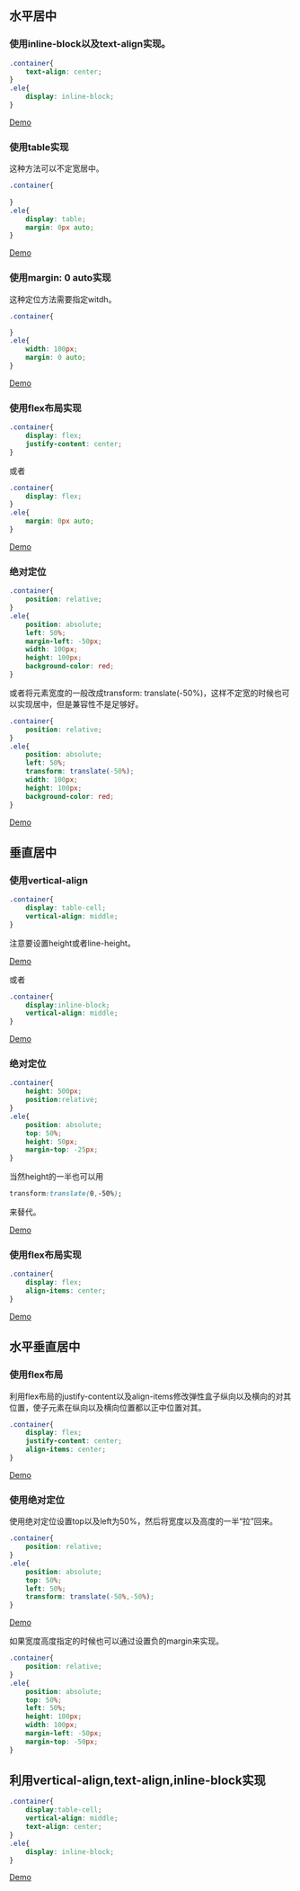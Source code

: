 ## 水平居中

### 使用inline-block以及text-align实现。

```css
.container{
    text-align: center;
}
.ele{
    display: inline-block;
}
```

[Demo](../examples/CSS常见布局/demo1.html)

### 使用table实现

这种方法可以不定宽居中。

```css
.container{
        
}
.ele{
    display: table;
    margin: 0px auto;
}
```

[Demo](../examples/CSS常见布局/demo2.html)

### 使用margin: 0 auto实现

这种定位方法需要指定witdh。

```css
.container{

}
.ele{
    width: 100px;
    margin: 0 auto;
}
```
[Demo](../examples/CSS常见布局/demo3.html)

### 使用flex布局实现

```css
.container{
    display: flex;
    justify-content: center;
}
```

或者

```css
.container{
    display: flex;
}
.ele{
    margin: 0px auto;
}
```

[Demo](../examples/CSS常见布局/demo4.html)

### 绝对定位

```css
.container{
    position: relative;
}
.ele{
    position: absolute;
    left: 50%;
    margin-left: -50px;
    width: 100px;
    height: 100px;
    background-color: red;
}
```

或者将元素宽度的一般改成transform: translate(-50%)，这样不定宽的时候也可以实现居中，但是兼容性不是足够好。

```css
.container{
    position: relative;
}
.ele{
    position: absolute;
    left: 50%;
    transform: translate(-50%);
    width: 100px;
    height: 100px;
    background-color: red;
}
```

[Demo](../examples/CSS常见布局/demo5.html)

## 垂直居中

### 使用vertical-align

```css
.container{
    display: table-cell;
    vertical-align: middle;
}
```

注意要设置height或者line-height。

[Demo](../examples/CSS常见布局/demo6.html)

或者

```css
.container{
    display:inline-block;
    vertical-align: middle;
}
```

[Demo](../examples/CSS常见布局/demo7.html)

### 绝对定位

```css
.container{
    height: 500px;
    position:relative;
}
.ele{
    position: absolute;
    top: 50%;
    height: 50px;
    margin-top: -25px;
}
```

当然height的一半也可以用

```css
transform:translate(0,-50%);
```

来替代。

[Demo](../examples/CSS常见布局/demo8.html)

### 使用flex布局实现

```css
.container{
    display: flex;
    align-items: center;
}
```

[Demo](../examples/CSS常见布局/demo9.html)

## 水平垂直居中

### 使用flex布局

利用flex布局的justify-content以及align-items修改弹性盒子纵向以及横向的对其位置，使子元素在纵向以及横向位置都以正中位置对其。

```css
.container{
    display: flex;
    justify-content: center;
    align-items: center;
}
```

[Demo](../examples/CSS常见布局/demo10.html)

### 使用绝对定位

使用绝对定位设置top以及left为50%，然后将宽度以及高度的一半“拉”回来。

```css
.container{
    position: relative;
}
.ele{
    position: absolute;
    top: 50%;
    left: 50%;
    transform: translate(-50%,-50%);
}
```

[Demo](../examples/CSS常见布局/demo11.html)

如果宽度高度指定的时候也可以通过设置负的margin来实现。

```css
.container{
    position: relative;
}
.ele{
    position: absolute;
    top: 50%;
    left: 50%;
    height: 100px;
    width: 100px;
    margin-left: -50px;
    margin-top: -50px;
}
```

## 利用vertical-align,text-align,inline-block实现

```css
.container{
    display:table-cell;
    vertical-align: middle;
    text-align: center;
}
.ele{
    display: inline-block;
}
```

[Demo](../examples/CSS常见布局/demo12.html)
